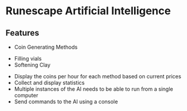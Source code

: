Runescape Artificial Intelligence
=====

## Features
- Coin Generating Methods
 * Filling vials
 * Softening Clay
- Display the coins per hour for each method based on current prices
- Collect and display statistics
- Multiple instances of the AI needs to be able to run from a single computer
- Send commands to the AI using a console
